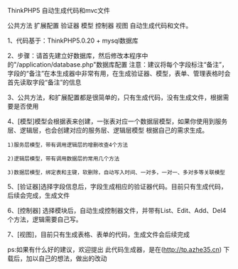 ThinkPHP5 自动生成代码和mvc文件

公共方法 扩展配置 验证器 模型 控制器  视图  自动生成代码和文件。

 1、代码基于：ThinkPHP5.0.20  +  mysql数据库
 
 2、步骤：请首先建立好数据库，然后修改本程序中的"/application/database.php"数据库配置
    注意：建议将每个字段标注“备注”，字段的“备注”在本生成器中非常有用，在生成验证器、模型，表单、管理表格时会首先读取字段“备注”的信息

 3、公共方法，和扩展配置都是很简单的，只有生成代码，没有生成文件，根据需要是否使用

 4、[模型]模型会根据表来创建，一张表对应一个数据层模型，如果你使用到服务层、逻辑层，也会创建对应的服务层、逻辑层模型
    根据自己的需求生成。

    1)服务层模型，带有调用逻辑层的增删改查4个方法

    2)逻辑层模型，带有调用数据层的常用几个方法

    3)数据层模型，绑定表和主键，软删除，自动写入时间、一对多，一对一、多对多等关联模型

 5、[验证器]选择字段信息后，字段生成相应的验证器代码。目前只有生成代码，后续会完成，生成文件

 6、[控制器] 选择模块后，自动生成控制器文件，并带有List、Edit、Add、Del4个方法，逻辑需要自己写。

 7、[视图]，目前只有生成表格、表单的代码，生成文件会后续完成

 ps:如果有什么好的建议，欢迎提出
 此代码生成器，是在(http://tp.azhe35.cn) 下载后，加以自己的想法，做出的改动


